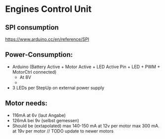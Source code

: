 # Engines Control Unit

## SPI consumption
https://www.arduino.cc/en/reference/SPI

## Power-Consumption:
* Arduino (Battery Active + Motor Active + LED Active Pin + LED + PWM + MotorCtrl connected)
  * At 8V 
  *
* 3 LEDs per StepUp on external power supply

## Motor needs:
* 116mA at 6v (laut Angabe)
* 126mA bei 9v (selbst gemessen)
* Should be (extapolated)
  max 140-150 mA at 12v per motor
  max 300 mA. at 19v  per motor
// TODO update to newer motors


